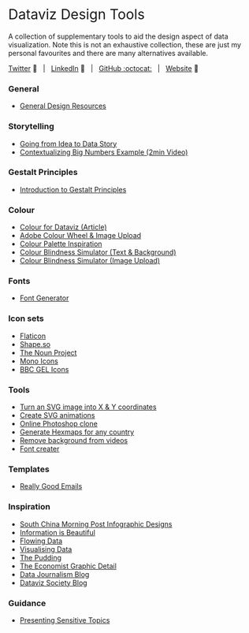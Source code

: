<h1 style="font-weight:normal"> 
  Dataviz Design Tools
</h1>

A collection of supplementary tools to aid the design aspect of data visualization. Note this is not an exhaustive collection, these are just my personal favourites and there are many alternatives available.

[Twitter][Twitter] :speech_balloon:&nbsp;&nbsp;&nbsp;|&nbsp;&nbsp;&nbsp;[LinkedIn][LinkedIn] :necktie:&nbsp;&nbsp;&nbsp;|&nbsp;&nbsp;&nbsp;[GitHub :octocat:][GitHub]&nbsp;&nbsp;&nbsp;|&nbsp;&nbsp;&nbsp;[Website][Website] :link:

<!--/div-->

<!--
Quick Link 
-->

[Twitter]:https://twitter.com/WJSutton12
[LinkedIn]:https://www.linkedin.com/in/will-sutton-14711627/
[GitHub]:https://github.com/wjsutton
[Website]:https://wjsutton.github.io/

### General

- [General Design Resources](https://designresourc.es/)

### Storytelling

- [Going from Idea to Data Story](https://pudding.cool/process/pivot-continue-down/)
- [Contextualizing Big Numbers Example (2min Video)](https://twitter.com/Public_Citizen/status/1311380433939189760?s=20)

### Gestalt Principles

- [Introduction to Gestalt Principles](https://vizzendata.com/2020/07/06/utilizing-gestalt-principles-to-improve-your-data-visualization-design/)

### Colour

- [Colour for Dataviz (Article)](https://blog.datawrapper.de/beautifulcolors/)
- [Adobe Colour Wheel & Image Upload](https://color.adobe.com/create/color-wheel)
- [Colour Palette Inspiration](https://colorhunt.co/)
- [Colour Blindness Simulator (Text & Background)](https://whocanuse.com/)
- [Colour Blindness Simulator (Image Upload)](https://www.color-blindness.com/coblis-color-blindness-simulator/)

### Fonts

- [Font Generator](https://www.fontgeneratoronline.com)

### Icon sets

- [Flaticon](https://www.flaticon.com/)
- [Shape.so](https://shape.so/browse)
- [The Noun Project](https://thenounproject.com/)
- [Mono Icons](https://icons.mono.company/)
- [BBC GEL Icons](https://www.bbc.co.uk/gel/guidelines/iconography)

### Tools

- [Turn an SVG image into X & Y coordinates](https://spotify.github.io/coordinator/)
- [Create SVG animations](https://svgartista.net/)
- [Online Photoshop clone](https://www.photopea.com/)
- [Generate Hexmaps for any country](https://pixelmap.amcharts.com/)
- [Remove background from videos](https://www.unscreen.com/)
- [Font creater](https://www.fontself.com/)

### Templates

- [Really Good Emails](https://reallygoodemails.com/)

### Inspiration

- [South China Morning Post Infographic Designs](https://www.behance.net/gallery/37869347/Infographics-The-importance-of-the-rough-sketch)
- [Information is Beautiful](https://informationisbeautiful.net/)
- [Flowing Data](https://flowingdata.com/)
- [Visualising Data](https://www.visualisingdata.com/)
- [The Pudding](https://pudding.cool/)
- [The Economist Graphic Detail](https://www.economist.com/graphic-detail/)
- [Data Journalism Blog](https://datajournalism.com/)
- [Dataviz Society Blog](https://medium.com/nightingale)

### Guidance 

- [Presenting Sensitive Topics](https://www.tableaufit.com/data-ethics-dashboards-and-presenting-death/)

